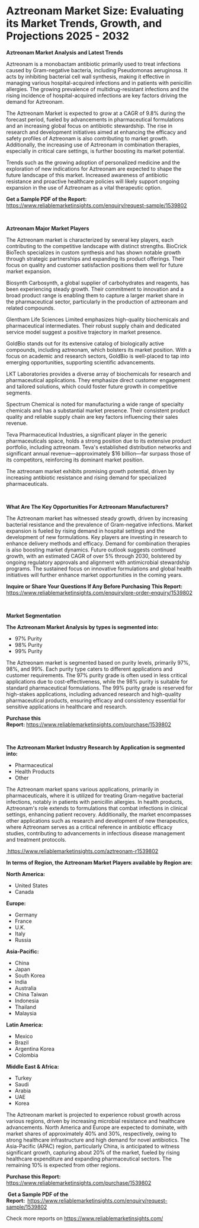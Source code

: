 <p><h1>Aztreonam Market Size: Evaluating its Market Trends, Growth, and Projections 2025 - 2032</h1></p><p><strong>Aztreonam Market Analysis and Latest Trends</strong></p>
<p><p>Aztreonam is a monobactam antibiotic primarily used to treat infections caused by Gram-negative bacteria, including Pseudomonas aeruginosa. It acts by inhibiting bacterial cell wall synthesis, making it effective in managing various hospital-acquired infections and in patients with penicillin allergies. The growing prevalence of multidrug-resistant infections and the rising incidence of hospital-acquired infections are key factors driving the demand for Aztreonam.</p><p>The Aztreonam Market is expected to grow at a CAGR of 9.8% during the forecast period, fueled by advancements in pharmaceutical formulations and an increasing global focus on antibiotic stewardship. The rise in research and development initiatives aimed at enhancing the efficacy and safety profiles of Aztreonam is also contributing to market growth. Additionally, the increasing use of Aztreonam in combination therapies, especially in critical care settings, is further boosting its market potential.</p><p>Trends such as the growing adoption of personalized medicine and the exploration of new indications for Aztreonam are expected to shape the future landscape of this market. Increased awareness of antibiotic resistance and proactive healthcare policies will likely support ongoing expansion in the use of Aztreonam as a vital therapeutic option.</p></p>
<p><strong>Get a Sample PDF of the Report:&nbsp;</strong> <a href="https://www.reliablemarketinsights.com/enquiry/request-sample/1539802?utm_campaign=2107&utm_medium=2&utm_source=Github&utm_content=ia&utm_term=30012025&utm_id=aztreonam">https://www.reliablemarketinsights.com/enquiry/request-sample/1539802</a></p>
<p>&nbsp;</p>
<p><strong>Aztreonam Major Market Players</strong></p>
<p><p>The Aztreonam market is characterized by several key players, each contributing to the competitive landscape with distinct strengths. BioCrick BioTech specializes in custom synthesis and has shown notable growth through strategic partnerships and expanding its product offerings. Their focus on quality and customer satisfaction positions them well for future market expansion.</p><p>Biosynth Carbosynth, a global supplier of carbohydrates and reagents, has been experiencing steady growth. Their commitment to innovation and a broad product range is enabling them to capture a larger market share in the pharmaceutical sector, particularly in the production of aztreonam and related compounds.</p><p>Glentham Life Sciences Limited emphasizes high-quality biochemicals and pharmaceutical intermediates. Their robust supply chain and dedicated service model suggest a positive trajectory in market presence.</p><p>GoldBio stands out for its extensive catalog of biologically active compounds, including aztreonam, which bolsters its market position. With a focus on academic and research sectors, GoldBio is well-placed to tap into emerging opportunities, supporting scientific advancements.</p><p>LKT Laboratories provides a diverse array of biochemicals for research and pharmaceutical applications. They emphasize direct customer engagement and tailored solutions, which could foster future growth in competitive segments.</p><p>Spectrum Chemical is noted for manufacturing a wide range of specialty chemicals and has a substantial market presence. Their consistent product quality and reliable supply chain are key factors influencing their sales revenue.</p><p>Teva Pharmaceutical Industries, a significant player in the generic pharmaceuticals space, holds a strong position due to its extensive product portfolio, including aztreonam. Teva's established distribution networks and significant annual revenue—approximately $16 billion—far surpass those of its competitors, reinforcing its dominant market position.</p><p>The aztreonam market exhibits promising growth potential, driven by increasing antibiotic resistance and rising demand for specialized pharmaceuticals.</p></p>
<p>&nbsp;</p>
<p><strong>What Are The Key Opportunities For Aztreonam Manufacturers?</strong></p>
<p><p>The Aztreonam market has witnessed steady growth, driven by increasing bacterial resistance and the prevalence of Gram-negative infections. Market expansion is fueled by rising demand in hospital settings and the development of new formulations. Key players are investing in research to enhance delivery methods and efficacy. Demand for combination therapies is also boosting market dynamics. Future outlook suggests continued growth, with an estimated CAGR of over 5% through 2030, bolstered by ongoing regulatory approvals and alignment with antimicrobial stewardship programs. The sustained focus on innovative formulations and global health initiatives will further enhance market opportunities in the coming years.</p></p>
<p><strong>Inquire or Share Your Questions If Any Before Purchasing This Report:</strong> <a href="https://www.reliablemarketinsights.com/enquiry/pre-order-enquiry/1539802?utm_campaign=2107&utm_medium=2&utm_source=Github&utm_content=ia&utm_term=30012025&utm_id=aztreonam">https://www.reliablemarketinsights.com/enquiry/pre-order-enquiry/1539802</a></p>
<p>&nbsp;</p>
<p><strong>Market Segmentation</strong></p>
<p><strong>The Aztreonam Market Analysis by types is segmented into:</strong></p>
<p><ul><li>97% Purity</li><li>98% Purity</li><li>99% Purity</li></ul></p>
<p><p>The Aztreonam market is segmented based on purity levels, primarily 97%, 98%, and 99%. Each purity type caters to different applications and customer requirements. The 97% purity grade is often used in less critical applications due to cost-effectiveness, while the 98% purity is suitable for standard pharmaceutical formulations. The 99% purity grade is reserved for high-stakes applications, including advanced research and high-quality pharmaceutical products, ensuring efficacy and consistency essential for sensitive applications in healthcare and research.</p></p>
<p><strong>Purchase this Report:&nbsp;</strong><a href="https://www.reliablemarketinsights.com/purchase/1539802?utm_campaign=2107&utm_medium=2&utm_source=Github&utm_content=ia&utm_term=30012025&utm_id=aztreonam">https://www.reliablemarketinsights.com/purchase/1539802</a></p>
<p>&nbsp;</p>
<p><strong>The Aztreonam Market Industry Research by Application is segmented into:</strong></p>
<p><ul><li>Pharmaceutical</li><li>Health Products</li><li>Other</li></ul></p>
<p><p>The Aztreonam market spans various applications, primarily in pharmaceuticals, where it is utilized for treating Gram-negative bacterial infections, notably in patients with penicillin allergies. In health products, Aztreonam's role extends to formulations that combat infections in clinical settings, enhancing patient recovery. Additionally, the market encompasses other applications such as research and development of new therapeutics, where Aztreonam serves as a critical reference in antibiotic efficacy studies, contributing to advancements in infectious disease management and treatment protocols.</p></p>
<p><a href="https://www.reliablemarketinsights.com/aztreonam-r1539802?utm_campaign=2107&utm_medium=2&utm_source=Github&utm_content=ia&utm_term=30012025&utm_id=aztreonam">&nbsp;https://www.reliablemarketinsights.com/aztreonam-r1539802</a></p>
<p><strong>In terms of Region, the Aztreonam Market Players available by Region are:</strong></p>
<p>
    <p> <strong> North America: </strong>
        <ul>
            <li>United States</li>
            <li>Canada</li>
        </ul>
        </p> 
    <p> <strong> Europe: </strong>
        <ul>
            <li>Germany</li>
            <li>France</li>
            <li>U.K.</li>
            <li>Italy</li>
            <li>Russia</li>
        </ul>
        </p> 
    <p> <strong> Asia-Pacific: </strong>
        <ul>
            <li>China</li>
            <li>Japan</li>
            <li>South Korea</li>
            <li>India</li>
            <li>Australia</li>
            <li>China Taiwan</li>
            <li>Indonesia</li>
            <li>Thailand</li>
            <li>Malaysia</li>
        </ul>
        </p> 
    <p> <strong> Latin America: </strong>
        <ul>
            <li>Mexico</li>
            <li>Brazil</li>
            <li>Argentina Korea</li>
            <li>Colombia</li>
        </ul>
        </p> 
    <p> <strong> Middle East & Africa: </strong>
        <ul>
            <li>Turkey</li>
            <li>Saudi</li>
            <li>Arabia</li>
            <li>UAE</li>
            <li>Korea</li>
        </ul>
    </p>
    </p>
<p><p>The Aztreonam market is projected to experience robust growth across various regions, driven by increasing microbial resistance and healthcare advancements. North America and Europe are expected to dominate, with market shares of approximately 40% and 30%, respectively, owing to strong healthcare infrastructure and high demand for novel antibiotics. The Asia-Pacific (APAC) region, particularly China, is anticipated to witness significant growth, capturing about 20% of the market, fueled by rising healthcare expenditure and expanding pharmaceutical sectors. The remaining 10% is expected from other regions.</p></p>
<p><strong>Purchase this Report: </strong><a href="https://www.reliablemarketinsights.com/purchase/1539802?utm_campaign=2107&utm_medium=2&utm_source=Github&utm_content=ia&utm_term=30012025&utm_id=aztreonam">https://www.reliablemarketinsights.com/purchase/1539802</a></p>
<p>&nbsp;<strong>Get a Sample PDF of the Report:&nbsp;&nbsp;</strong><a href="https://www.reliablemarketinsights.com/enquiry/request-sample/1539802?utm_campaign=2107&utm_medium=2&utm_source=Github&utm_content=ia&utm_term=30012025&utm_id=aztreonam">https://www.reliablemarketinsights.com/enquiry/request-sample/1539802</a></p>
<p><strong></strong></p>
<p>Check more reports on <a href="https://www.reliablemarketinsights.com/?utm_campaign=2107&utm_medium=2&utm_source=Github&utm_content=ia&utm_term=30012025&utm_id=aztreonam">https://www.reliablemarketinsights.com/</a></p>